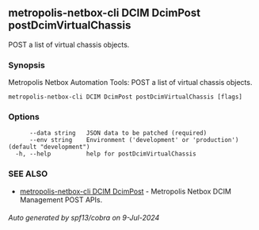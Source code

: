 ## metropolis-netbox-cli DCIM DcimPost postDcimVirtualChassis

POST a list of virtual chassis objects.

### Synopsis


Metropolis Netbox Automation Tools:
  POST a list of virtual chassis objects.

```
metropolis-netbox-cli DCIM DcimPost postDcimVirtualChassis [flags]
```

### Options

```
      --data string   JSON data to be patched (required)
      --env string    Environment ('development' or 'production') (default "development")
  -h, --help          help for postDcimVirtualChassis
```

### SEE ALSO

* [metropolis-netbox-cli DCIM DcimPost]()	 - Metropolis Netbox DCIM Management POST APIs.

###### Auto generated by spf13/cobra on 9-Jul-2024
